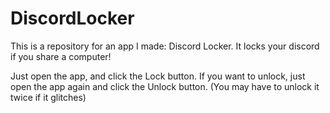 # DiscordLocker
This is a repository for an app I made: Discord Locker. It locks your discord if you share a computer!

Just open the app, and click the Lock button.
If you want to unlock, just open the app again and click the Unlock button. (You may have to unlock it twice if it glitches)
